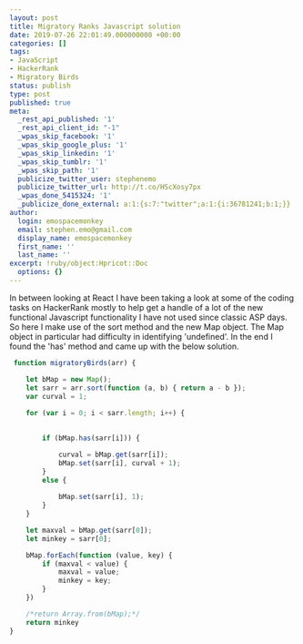 ```yaml
---
layout: post
title: Migratory Ranks Javascript solution 
date: 2019-07-26 22:01:49.000000000 +00:00
categories: []
tags:
- JavaScript
- HackerRank
- Migratory Birds
status: publish
type: post
published: true
meta:
  _rest_api_published: '1'
  _rest_api_client_id: "-1"
  _wpas_skip_facebook: '1'
  _wpas_skip_google_plus: '1'
  _wpas_skip_linkedin: '1'
  _wpas_skip_tumblr: '1'
  _wpas_skip_path: '1'
  publicize_twitter_user: stephenemo
  publicize_twitter_url: http://t.co/HScXosy7px
  _wpas_done_5415324: '1'
  _publicize_done_external: a:1:{s:7:"twitter";a:1:{i:36781241;b:1;}}
author:
  login: emospacemonkey
  email: stephen.emo@gmail.com
  display_name: emospacemonkey
  first_name: ''
  last_name: ''
excerpt: !ruby/object:Hpricot::Doc
  options: {}
---
```


In between looking at React I have been taking a look at some of the coding tasks on HackerRank mostly to help get a handle of a lot of the new functional Javascript functionality I have not used since classic ASP days. So here I make use of the sort method and the new Map object. The Map object in particular had difficulty in identifying 'undefined'. In the end I found the 'has' method and came up with the below solution.

~~~ javascript
 function migratoryBirds(arr) {

    let bMap = new Map();
    let sarr = arr.sort(function (a, b) { return a - b });
    var curval = 1;
    
    for (var i = 0; i < sarr.length; i++) {
      

        if (bMap.has(sarr[i])) {

            curval = bMap.get(sarr[i]);
            bMap.set(sarr[i], curval + 1);
        }
        else {
            
            bMap.set(sarr[i], 1);
        }
    }

    let maxval = bMap.get(sarr[0]);
    let minkey = sarr[0];

    bMap.forEach(function (value, key) {
        if (maxval < value) {
            maxval = value;
            minkey = key;
        }
    })

    /*return Array.from(bMap);*/
    return minkey
}

~~~


